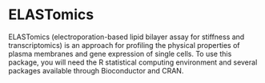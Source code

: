 # ELASTomics

ELASTomics (electroporation-based lipid bilayer assay for stiffness and transcriptomics) is an approach for profiling the physical properties of plasma membranes and gene expression of single cells. To use this package, you will need the R statistical computing environment and several packages available through Bioconductor and CRAN.
